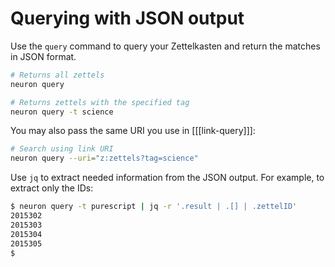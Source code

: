 # Querying with JSON output

Use the `query` command to query your Zettelkasten and return the matches in JSON format. 

```bash
# Returns all zettels
neuron query
```

```bash
# Returns zettels with the specified tag
neuron query -t science
```

You may also pass the same URI you use in [[[link-query]]]:

```bash
# Search using link URI
neuron query --uri="z:zettels?tag=science"
```

Use `jq` to extract needed information from the JSON output. For example, to
extract only the IDs:

```bash
$ neuron query -t purescript | jq -r '.result | .[] | .zettelID'
2015302
2015303
2015304
2015305
$
```

